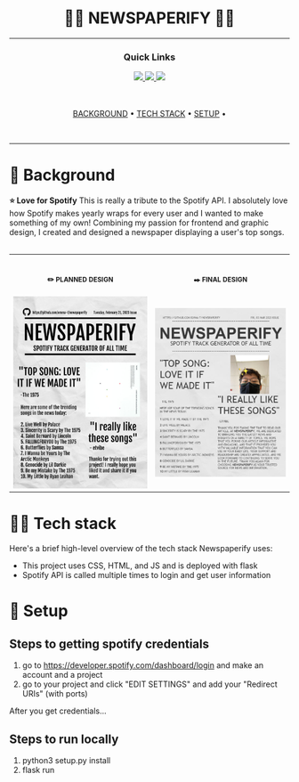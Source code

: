 <div align='center'>

# 🎵📰 NEWSPAPERIFY 📰🎵

</div>

---

<div align='center'>
  
### Quick Links
  
<a href='https://receiptify.herokuapp.com/'>
<img src='https://img.shields.io/badge/ORIGINAL-gray?style=for-the-badge'>
</a>
  
<a href='https://www.youtube.com/watch?v=yjGnpIOEum4'>
<img src='https://img.shields.io/badge/TUTORIAL-black?style=for-the-badge'>
</a>
  
<a href='https://github.com/eriktoor/receiptify-flask'>
<img src='https://img.shields.io/badge/GITHUB-gray?style=for-the-badge'>
</a>
  
<br />
  
<br />
  
</div>

<br />

<div align="center">

[BACKGROUND](https://github.com/emma-t/newspaperify#-background) • 
[TECH STACK](https://github.com/emma-t/newspaperify#-tech-stack) • 
[SETUP](https://github.com/emma-t/newspaperify#-setup) • 

</div>

<br />

---

# 🧐 Background

**⭐ Love for Spotify**
This is really a tribute to the Spotify API. I absolutely love how Spotify makes yearly wraps for every user and I wanted to make something of my own! Combining my passion for frontend and graphic design, I created and designed a newspaper displaying a user's top songs.
<br> </br>

<table>
<tr>
<th align="center">
<img width="441" height="1">
<p> 
<small>
✏️ PLANNED DESIGN
</small>
</p>
</th>
<th align="center">
<img width="441" height="1">
<p> 
<small>
✒️ FINAL DESIGN
</small>
</p>
</th>
</tr>
<tr>
<td>
  <img src='https://raw.githubusercontent.com/emma-t/newspaperify/master/photos/Newspaperify%20planning.png?token=GHSAT0AAAAAAB5WNV3GQP57JGPG4O5KQLO6ZACKI5Q' width=420px />
</td>
<td>
  <img src='https://raw.githubusercontent.com/emma-t/newspaperify/master/photos/Newspaperify%20output.png?token=GHSAT0AAAAAAB5WNV3HG2CH5OJYSX6Y66AIZACJQCA' width=441px />
</td>
</tr>
</table>

# 👨‍💻 Tech stack

Here's a brief high-level overview of the tech stack Newspaperify uses:

- This project uses CSS, HTML, and JS and is deployed with flask
- Spotify API is called multiple times to login and get user information

# 🌟 Setup

## Steps to getting spotify credentials 
1. go to https://developer.spotify.com/dashboard/login and make an account and a project 
2. go to your project and click "EDIT SETTINGS" and add your "Redirect URIs" (with ports)

After you get credentials... 

## Steps to run locally 
1. python3 setup.py install 
2. flask run 

<br />
